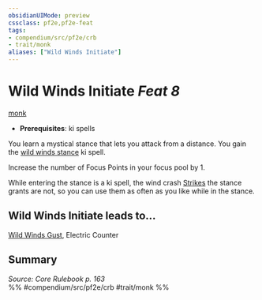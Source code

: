 ```yaml
---
obsidianUIMode: preview
cssclass: pf2e,pf2e-feat
tags:
- compendium/src/pf2e/crb
- trait/monk
aliases: ["Wild Winds Initiate"]
---
```

# Wild Winds Initiate  *Feat 8*  
[monk](/rules/traits/monk.md)  

- **Prerequisites**: ki spells

You learn a mystical stance that lets you attack from a distance. You gain the [wild winds stance](/compendium/spells/wild-winds-stance.md) ki spell.

Increase the number of Focus Points in your focus pool by 1.

While entering the stance is a ki spell, the wind crash [Strikes](/rules/actions/strike.md) the stance grants are not, so you can use them as often as you like while in the stance.

## Wild Winds Initiate leads to...

[Wild Winds Gust](/compendium/feats/wild-winds-gust.md), Electric Counter

## Summary

*Source: Core Rulebook p. 163*  
%% #compendium/src/pf2e/crb #trait/monk %%